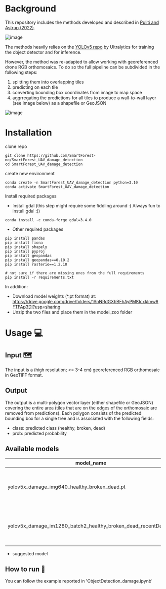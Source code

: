 # Background
This repository includes the methods developed and described in [Puliti and Astrup (2022)](https://www.sciencedirect.com/science/article/pii/S1569843222001431). 

![image](https://user-images.githubusercontent.com/5663984/182541232-ea6de486-c3be-402f-b2a9-1778633e828b.png)

The methods heavily relies on the [YOLOv5 repo](https://github.com/ultralytics/yolov5) by Ultralytics for training the object detector and for inference. 

However, the method was re-adapted to allow working with georeferenced drone RGB orthomosaics. To do so the full pipeline can be subdivided in the following steps:
1) splitting them into overlapping tiles 
2) predicting on each tile
3) converting bounding box coordinates from image to map space
4) aggrregating the predictions for all tiles to produce a wall-to-wall layer (see image below) as a shapefile or GeoJSON

![image](https://user-images.githubusercontent.com/5663984/182541309-fb344a62-8497-4d74-b81e-50c13c146193.png)

# Installation
clone repo
```
git clone https://github.com/SmartForest-no/SmartForest_UAV_damage_detection
cd SmartForest_UAV_damage_detection
```

create new environment
```
conda create -n SmartForest_UAV_damage_detection python=3.10
conda activate SmartForest_UAV_damage_detection

```

Install required packages
- Install gdal (this step might require some fiddling around :) Always fun to install gdal :))
```
conda install -c conda-forge gdal=3.4.0
```

- Other required packages
```
pip install pandas 
pip install fiona
pip install shapely
pip install pyproj
pip install geopandas
pip install geopandas==0.10.2
pip install rasterio==1.2.10

# not sure if there are missing ones from the full requirements
pip install -r requirements.txt
```

In addition:
- Download model weights (*.pt format) at: https://drive.google.com/drive/folders/1SnNRdGXhBFhAyPMKIcxklmw9FTFAp3DI?usp=sharing
- Unzip the two files and place them in the model_zoo folder

# Usage 💻
## Input 🗺️ 
The input is a (high resolution; <= 3-4 cm) georeferenced RGB orthomosaic in GeoTIFF format.

## Output
The output is a multi-polygon vector layer (either shapefile or GeoJSON) covering the entire area (tiles that are on the edges of the orthomosaic are removed from predictions). Each polygon consists of the predicted bounding box for a single tree and is associated with the following fields:

- class: predicted class (healthy, broken, dead)
- prob: predicted probability

## Available models
| model_name  | description | Classes | 
| ------------- | ------------- | ------------- |
| yolov5x_damage_img640_healthy_broken_dead.pt | model used in the original snowbreak detection paper | healthy, broken-top, dead|
| yolov5x_damage_im1280_batch2_healthy_broken_dead_recentDead.pt | retrained model with more bark-beatle affected areas | healthy, broken-top, dead, recently dead|

* suggested model

## How to run 🏃
You can follow the example reported in 'ObjectDetection_damage.ipynb'






